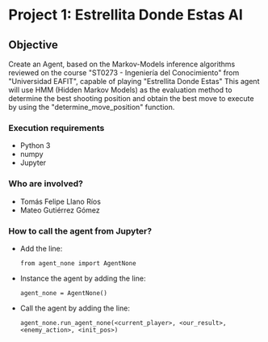 # Project 1: Estrellita Donde Estas AI

## Objective
Create an Agent, based on the Markov-Models inference algorithms
reviewed on the course "ST0273 - Ingeniería del Conocimiento" 
from "Universidad EAFIT", capable of playing "Estrellita Donde Estas" 
This agent will use HMM (Hidden Markov Models) as the evaluation method 
to determine the best shooting position and obtain the best move 
to execute by using the "determine\_move\_position" function.

### Execution requirements
* Python 3
* numpy
* Jupyter

### Who are involved?
* Tomás Felipe Llano Ríos
* Mateo Gutiérrez Gómez

### How to call the agent from Jupyter?
* Add the line:
  ```
  from agent_none import AgentNone
  ```
* Instance the agent by adding the line:
  ```
  agent_none = AgentNone()
  ```
* Call the agent by adding the line:
  ```
  agent_none.run_agent_none(<current_player>, <our_result>, <enemy_action>, <init_pos>)
  ```
